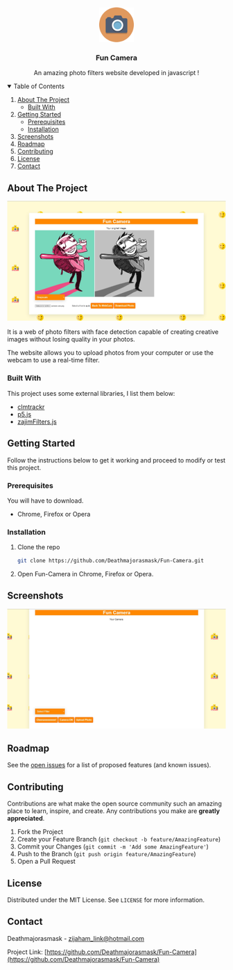 <!-- HEADER -->
<br />
<p align="center">
 <a href="https://github.com/Deathmajorasmask/Fun-Camera">
    <img src="images/funcamera_logo.png" alt="Logo" width="80" height="80">
 </a>

  <h3 align="center">Fun Camera</h3>

  <p align="center">
    An amazing photo filters website developed in javascript !
    <br />
  </p>
</p>

<!-- TABLE OF CONTENTS -->
<details open="open">
  <summary>Table of Contents</summary>
  <ol>
    <li>
      <a href="#about-the-project">About The Project</a>
      <ul>
        <li><a href="#built-with">Built With</a></li>
      </ul>
    </li>
    <li>
      <a href="#getting-started">Getting Started</a>
      <ul>
        <li><a href="#prerequisites">Prerequisites</a></li>
        <li><a href="#installation">Installation</a></li>
      </ul>
    </li>
    <li><a href="#screenshots">Screenshots</a></li>
    <li><a href="#roadmap">Roadmap</a></li>
    <li><a href="#contributing">Contributing</a></li>
    <li><a href="#license">License</a></li>
    <li><a href="#contact">Contact</a></li>
  </ol>
</details>


<!-- ABOUT THE PROJECT -->
## About The Project

[![Product Name Screen Shot][screenshot]](https://github.com/Deathmajorasmask/Fun-Camera)

It is a web of photo filters with face detection capable of creating creative images without losing quality in your photos.

The website allows you to upload photos from your computer or use the webcam to use a real-time filter.

### Built With

This project uses some external libraries, I list them below:
* [clmtrackr](https://github.com/auduno/clmtrackr)
* [p5.js](https://p5js.org/)
* [zajimFilters.js](https://github.com/Deathmajorasmask/Fun-Camera/blob/main/js/zajimFilters.js)



<!-- GETTING STARTED -->
## Getting Started

Follow the instructions below to get it working and proceed to modify or test this project.

### Prerequisites

You will have to download.
* Chrome, Firefox or Opera



### Installation

1. Clone the repo
   ```sh
   git clone https://github.com/Deathmajorasmask/Fun-Camera.git
   ```

2. Open Fun-Camera in Chrome, Firefox or Opera.


## Screenshots
![Product Name Screen Shot][screenshot01]


<!-- ROADMAP -->
## Roadmap

See the [open issues](https://github.com/Deathmajorasmask/Fun-Camera/issues) for a list of proposed features (and known issues).



<!-- CONTRIBUTING -->
## Contributing

Contributions are what make the open source community such an amazing place to learn, inspire, and create. Any contributions you make are **greatly appreciated**.

1. Fork the Project
2. Create your Feature Branch (`git checkout -b feature/AmazingFeature`)
3. Commit your Changes (`git commit -m 'Add some AmazingFeature'`)
4. Push to the Branch (`git push origin feature/AmazingFeature`)
5. Open a Pull Request



<!-- LICENSE -->
## License

Distributed under the MIT License. See `LICENSE` for more information.



<!-- CONTACT -->
## Contact

Deathmajorasmask - zijaham_link@hotmail.com

Project Link: [https://github.com/Deathmajorasmask/Fun-Camera](https://github.com/Deathmajorasmask/Fun-Camera)




<!-- MARKDOWN LINKS & IMAGES -->
[screenshot]: images/Screen01_FunCamera.JPG
[screenshot01]: images/Screen02_FunCamera.JPG
